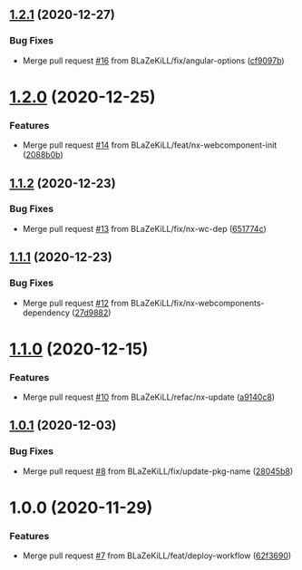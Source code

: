 ## [1.2.1](https://github.com/BLaZeKiLL/microground/compare/v1.2.0...v1.2.1) (2020-12-27)


### Bug Fixes

* Merge pull request [#16](https://github.com/BLaZeKiLL/microground/issues/16) from BLaZeKiLL/fix/angular-options ([cf9097b](https://github.com/BLaZeKiLL/microground/commit/cf9097b168d2553fc1620fa289b530d81773eda9))

# [1.2.0](https://github.com/BLaZeKiLL/microground/compare/v1.1.2...v1.2.0) (2020-12-25)


### Features

* Merge pull request [#14](https://github.com/BLaZeKiLL/microground/issues/14) from BLaZeKiLL/feat/nx-webcomponent-init ([2088b0b](https://github.com/BLaZeKiLL/microground/commit/2088b0b64ba4c09a463a57bb36b17d4c39eeadea))

## [1.1.2](https://github.com/BLaZeKiLL/microground/compare/v1.1.1...v1.1.2) (2020-12-23)


### Bug Fixes

* Merge pull request [#13](https://github.com/BLaZeKiLL/microground/issues/13) from BLaZeKiLL/fix/nx-wc-dep ([651774c](https://github.com/BLaZeKiLL/microground/commit/651774cc04e9ddb6e17e5c59bcc4449cb7ebb151))

## [1.1.1](https://github.com/BLaZeKiLL/microground/compare/v1.1.0...v1.1.1) (2020-12-23)


### Bug Fixes

* Merge pull request [#12](https://github.com/BLaZeKiLL/microground/issues/12) from BLaZeKiLL/fix/nx-webcomponents-dependency ([27d9882](https://github.com/BLaZeKiLL/microground/commit/27d9882c10e5c71b8d9722827e0974c40f178b5d))

# [1.1.0](https://github.com/BLaZeKiLL/microground/compare/v1.0.1...v1.1.0) (2020-12-15)


### Features

* Merge pull request [#10](https://github.com/BLaZeKiLL/microground/issues/10) from BLaZeKiLL/refac/nx-update ([a9140c8](https://github.com/BLaZeKiLL/microground/commit/a9140c875fc0d14e6bdfefe8674f3c74e2e5113b))

## [1.0.1](https://github.com/BLaZeKiLL/microground/compare/v1.0.0...v1.0.1) (2020-12-03)


### Bug Fixes

* Merge pull request [#8](https://github.com/BLaZeKiLL/microground/issues/8) from BLaZeKiLL/fix/update-pkg-name ([28045b8](https://github.com/BLaZeKiLL/microground/commit/28045b839d516ca0e9e26667b34259ec01a6a5de))

# 1.0.0 (2020-11-29)


### Features

* Merge pull request [#7](https://github.com/BLaZeKiLL/microground/issues/7) from BLaZeKiLL/feat/deploy-workflow ([62f3690](https://github.com/BLaZeKiLL/microground/commit/62f36905762979558612a24d35653208dc7aa8ac))
